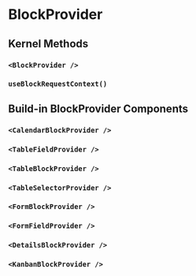 # BlockProvider

## Kernel Methods

### `<BlockProvider />`

### `useBlockRequestContext()`

## Build-in BlockProvider Components

### `<CalendarBlockProvider />`

### `<TableFieldProvider />`

### `<TableBlockProvider />`

### `<TableSelectorProvider />`

### `<FormBlockProvider />`

### `<FormFieldProvider />`

### `<DetailsBlockProvider />`

### `<KanbanBlockProvider />`
